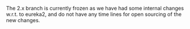 The 2.x branch is currently frozen as we have had some internal changes w.r.t. to eureka2, and do not have any time lines for open sourcing of the new changes.
